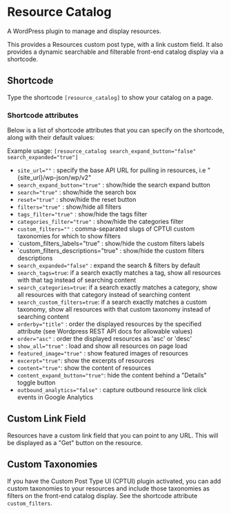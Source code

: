 # Resource Catalog

A WordPress plugin to manage and display resources.

This provides a Resources custom post type, with a link custom field. It also provides a dynamic searchable and filterable front-end catalog display via a shortcode.

## Shortcode

Type the shortcode `[resource_catalog]` to show your catalog on a page.

### Shortcode attributes

Below is a list of shortcode attributes that you can specify on the shortcode, along with their default values:

Example usage: `[resource_catalog search_expand_button="false" search_expanded="true"]`

- `site_url=""` : specify the base API URL for pulling in resources, i.e "{site_url}/wp-json/wp/v2"
- `search_expand_button="true"` : show/hide the search expand button
- `search="true"` : show/hide the search box
- `reset="true"` : show/hide the reset button
- `filters="true"` : show/hide all filters
- `tags_filter="true"` : show/hide the tags filter
- `categories_filter="true"` : show/hide the categories filter
- `custom_filters=""` : comma-separated slugs of CPTUI custom taxonomies for which to show filters
- `custom_filters_labels="true" : show/hide the custom filters labels
- `custom_filters_descriptions="true" : show/hide the custom filters descriptions
- `search_expanded="false"` : expand the search & filters by default
- `search_tags=true`: if a search exactly matches a tag, show all resources with that tag instead of searching content
- `search_categories=true`: if a search exactly matches a category, show all resources with that category instead of searching content
- `search_custom_filters=true`: if a search exactly matches a custom taxonomy, show all resources with that custom taxonomy instead of searching content
- `orderby="title"` : order the displayed resources by the specified attribute (see Wordpress REST API docs for allowable values)
- `order="asc"` : order the displayed resources as 'asc' or 'desc'
- `show_all="true"` : load and show all resources on page load
- `featured_image="true"` : show featured images of resources
- `excerpt="true"`: show the excerpts of resources
- `content="true"`: show the content of resources
- `content_expand_button="true"`: hide the content behind a "Details" toggle button
- `outbound_analytics="false"` : capture outbound resource link click events in Google Analytics

## Custom Link Field

Resources have a custom link field that you can point to any URL. This will be displayed as a "Get" button on the resource.

## Custom Taxonomies

If you have the Custom Post Type UI (CPTUI) plugin activated, you can add custom taxonomies to your resources and include those taxonomies as filters on the front-end catalog display. See the shortcode attribute `custom_filters`.